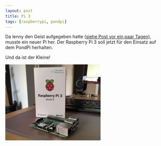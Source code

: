 ```yaml
---
layout: post
title: Pi 3
tags: [raspberrypi, pondpi]
---
```


Da lenny den Geist aufgegeben hatte ([siehe Post vor ein paar Tagen](/2016-05-07-pi-down-pi-down-pi-is-going-down)), musste ein neuer Pi her. Der Raspberry Pi 3 soll jetzt für den Einsatz auf dem PondPi herhalten.

Und da ist der Kleine!

[![Raspberry Pi 3](/assets/pondpi/Pi3-300x238.jpg)](/assets/pondpi/Pi3.jpg)
